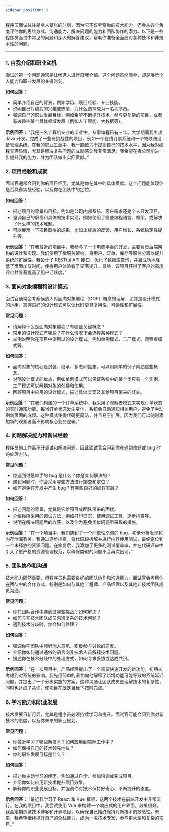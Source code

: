 ```yaml
---
sidebar_position: 3
---
```


程序员面试往往是令人紧张的时刻，因为它不仅考察你的技术能力，还会从各个角度评估你的思维方式、沟通能力、解决问题的能力和团队协作的潜力。以下是一些程序员面试中常见的问题和深入的解答建议，帮助你准备全面应对各种技术和非技术性的问题。

------

### 1. 自我介绍和职业动机

面试的第一个问题通常是让候选人进行自我介绍。这个问题虽然简单，却是展示个人能力和职业发展的关键时刻。

**如何回答：**

- 简单介绍自己的背景，例如学历、项目经验、专业技能。
- 说明自己对编程的兴趣或热情，为什么选择成为一名程序员。
- 强调自己的职业发展目标，例如希望不断提升技术，参与更复杂的项目，或者有兴趣往某个具体领域发展（例如人工智能、大数据等）。

**示例回答：** “我是一名计算机专业的毕业生，从事编程已有三年。大学期间我主攻 Java 开发，完成了一些有挑战性的项目，例如一个在线订票系统和一个物联网设备管理系统。在我的职业生涯中，我一直致力于提高自己的技术水平，因为我对编程充满热情，尤其是解决复杂问题的成就感让我非常满足。我希望在贵公司能进一步提升我的能力，并为团队做出实际贡献。”

### 2. 项目经验和成就

面试官通常会问到你的项目经历，尤其是你在其中的具体贡献。这个问题能体现你是否具备实战经验，以及你在团队中的定位。

**如何回答：**

- 描述项目的背景和目标，例如是公司内部系统、客户需求还是个人开发项目。
- 强调自己的职责和具体的技术实现，例如使用了哪些编程语言、框架，或解决了什么样的技术难题。
- 可以展示一下项目取得的成果，比如上线后的反馈、用户增长、系统稳定性提升等。

**示例回答：** “在我最近的项目中，我参与了一个电商平台的开发，主要负责后端架构的设计和实现。我们使用了微服务架构，将用户、订单、库存等服务分离以提升系统的扩展性。我设计了 RESTful API 接口，优化了数据库查询，并且成功地降低了页面加载时间，使得用户体验有了显著提升。最终，该项目获得了客户的高度评价并显著提高了用户活跃度。”

### 3. 面向对象编程和设计模式

面试官通常会考察候选人对面向对象编程（OOP）概念的理解，尤其是设计模式的运用。掌握良好的设计模式可以让代码更具复用性、可读性和扩展性。

**常见问题：**

- 请解释什么是面向对象编程？有哪些关键概念？
- 常用的设计模式有哪些？在什么情况下会选择某种模式？
- 举例说明你在项目中使用过的设计模式，例如单例模式、工厂模式、观察者模式等。

**如何回答：**

- 面向对象的核心是封装、继承、多态和抽象，可以用简单的例子阐述这些概念。
- 说明设计模式的优点，例如单例模式可以保证系统中的某个类只有一个实例，工厂模式可以解耦对象的创建和使用。
- 回顾项目中应用的设计模式，描述具体实现及其给项目带来的好处。

**示例回答：** “在我们构建的一个订单系统中，我采用了观察者模式来实现订单状态的实时通知功能。每当订单状态发生变化，系统会自动通知相关用户，避免了手动刷新页面的麻烦。这种模式使得代码更简洁，并且易于扩展，因为我们可以随时添加新的观察者而不影响核心业务逻辑。”

### 4. 问题解决能力和调试经验

程序员的工作离不开调试和解决问题，因此面试官会问到你在遇到难题或 bug 时的处理方法。

**常见问题：**

- 你遇到过最棘手的 bug 是什么？你是如何解决的？
- 遇到问题时，你会采用哪些方法进行排查和定位？
- 如何避免在开发中产生 bug？有哪些良好的编程实践？

**如何回答：**

- 描述问题的背景，尤其是它给项目或团队带来的困扰。
- 介绍你所采用的调试方法，例如打印日志、使用调试工具、逐步排查等。
- 说明在解决问题后的收获，以及你为避免类似问题所采取的措施。

**示例回答：** “在一个项目中，我们遇到了一个间歇性崩溃的 bug，初步分析发现和内存泄漏有关。我通过逐步排查，将代码段拆解并进行内存使用测试，最终定位到一个未释放的资源问题。在修复后，我添加了更多的测试覆盖率，并在代码评审中引入了更严格的资源管理规范，以确保类似的问题不会再次出现。”

### 5. 团队协作和沟通

技术能力固然重要，但程序员也需要良好的团队协作和沟通能力。面试官会考察你在团队中的合作方式，特别是如何与其他工程师、产品经理以及其他非技术团队成员沟通。

**常见问题：**

- 你在团队合作中遇到过哪些挑战？如何解决？
- 如何与非技术团队成员沟通复杂的技术问题？
- 遇到技术分歧时，你会如何处理？

**如何回答：**

- 强调你在团队中倾听他人意见、积极参与讨论的态度。
- 介绍你如何通过通俗的语言向非技术人员解释技术问题。
- 描述你在技术分歧中的处理方式，如何寻求妥协或达成共识。

**示例回答：** “在一次项目中，产品经理提出了一个需要快速开发的新功能，初期未考虑到对系统的影响。我先用简单的语言向他解释了新增功能可能导致的系统延迟问题，并提出了一个分步实施的方案。这种沟通让团队成员更理解技术的复杂性，同时也达成了共识，使项目在既定目标下按时完成。”

### 6. 学习能力和职业发展

技术发展日新月异，尤其是程序员必须持续学习和提升。面试官可能会问到你对新技术的态度，以及你未来的职业规划。

**常见问题：**

- 你最近学习了哪些新技术？如何应用到实际工作中？
- 如何保持自己的技术领先地位？
- 你的职业发展目标是什么？

**如何回答：**

- 描述你主动学习的经历，例如通过自学、参加培训或完成项目。
- 介绍你如何应用新技术提升项目效果。
- 解释你的职业发展目标，并强调你对技术保持好奇心、不断提升的态度。

**示例回答：** “最近我学习了 React 和 Vue 框架，这两个技术在前端开发中非常流行。在我的项目中，我尝试使用 Vue 来构建一个响应式的用户界面，效果很好。我会定期浏览技术博客和开源项目，以确保自己始终保持对新技术的敏感性。未来，我希望继续提升自己的全栈能力，成为一名技术专家，参与更大型和复杂的项目。”

